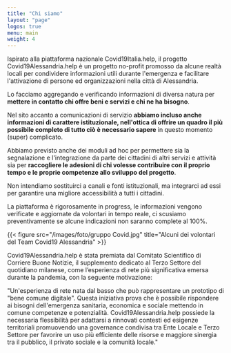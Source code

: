 ```yaml
---
title: "Chi siamo"
layout: "page"
logos: true
menu: main
weight: 4
---
```


Ispirato alla piattaforma nazionale Covid19Italia.help, il progetto Covid19Alessandria.help è un progetto no-profit promosso da alcune realtà locali per condividere informazioni utili durante l'emergenza e facilitare l'attivazione di persone ed organizzazioni nella città di Alessandria.

Lo facciamo aggregando e verificando informazioni di diversa natura per **mettere in contatto chi offre beni e servizi e chi ne ha bisogno**.

Nel sito accanto a comunicazioni di servizio **abbiamo incluso anche informazioni di carattere istituzionale, nell'ottica di offrire un quadro il più possibile completo di tutto ciò è necessario sapere** in questo momento (super) complicato.

Abbiamo previsto anche dei moduli ad hoc per permettere sia la segnalazione e l'integrazione da parte dei cittadini di altri servizi e attività sia per **raccogliere le adesioni di chi volesse contribuire con il proprio tempo e le proprie competenze allo sviluppo del progetto**. 

Non intendiamo sostituirci a canali e fonti istituzionali, ma integrarci ad essi per garantire una migliore accessibilità a tutti i cittadini.

La piattaforma è rigorosamente in progress, le informazioni vengono verificate e aggiornate da volontari in tempo reale, ci scusiamo preventivamente se alcune indicazioni non saranno complete al 100%.

{{< figure src="/images/foto/gruppo Covid.jpg" title="Alcuni dei volontari del Team Covid19 Alessandria" >}}

Covid19Alessandria.help è stata premiata dal Comitato Scientifico di Corriere Buone Notizie, il supplemento dedicato al Terzo Settore del quotidiano milanese, come l’esperienza di rete più significativa emersa durante la pandemia, con la seguente motivazione:

"Un'esperienza di rete nata dal basso che può rappresentare un prototipo di \"bene comune digitale\". Questa iniziativa prova che è possibile rispondere ai bisogni dell'emergenza sanitaria, economica e sociale mettendo in comune competenze e potenzialità. Covid19Alessandria.help possiede la necessaria flessibilità per adattarsi a rinnovati contesti ed esigenze territoriali promuovendo una governance condivisa tra Ente Locale e Terzo Settore per favorire un uso più efficiente delle risorse e maggiore sinergia tra il pubblico, il privato sociale e la comunità locale."

